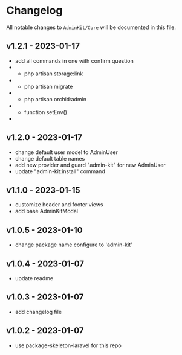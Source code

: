 # Changelog

All notable changes to `AdminKit/Core` will be documented in this file.

## v1.2.1 - 2023-01-17

- add all commands in one with confirm question
- - php artisan storage:link
- - php artisan migrate
- - php artisan orchid:admin
- - function setEnv()
- 

## v1.2.0 - 2023-01-17

- change default user model to AdminUser
- change default table names
- add new provider and guard "admin-kit" for new AdminUser
- update "admin-kit:install" command

## v1.1.0 - 2023-01-15

- customize header and footer views
- add base AdminKitModal

## v1.0.5 - 2023-01-10

- change package name configure to 'admin-kit'

## v1.0.4 - 2023-01-07

- update readme

## v1.0.3 - 2023-01-07

- add changelog file

## v1.0.2 - 2023-01-07

- use package-skeleton-laravel for this repo
